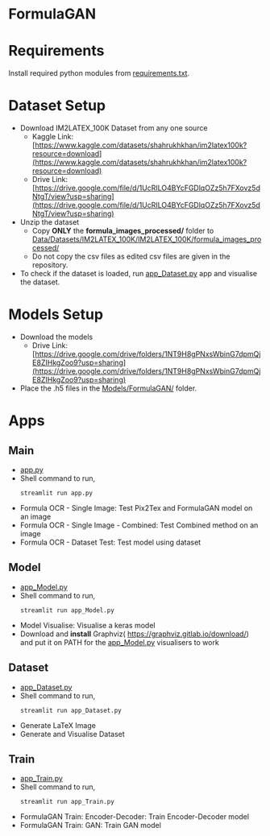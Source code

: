 # FormulaGAN

# Requirements
Install required python modules from [requirements.txt](requirements.txt).

# Dataset Setup
 - Download IM2LATEX_100K Dataset from any one source
   - Kaggle Link: [https://www.kaggle.com/datasets/shahrukhkhan/im2latex100k?resource=download](https://www.kaggle.com/datasets/shahrukhkhan/im2latex100k?resource=download)
   - Drive Link: [https://drive.google.com/file/d/1UcRILO4BYcFGDlqOZz5h7FXovz5dNtgT/view?usp=sharing](https://drive.google.com/file/d/1UcRILO4BYcFGDlqOZz5h7FXovz5dNtgT/view?usp=sharing)
 - Unzip the dataset
   - Copy **ONLY** the **formula_images_processed/** folder to [Data/Datasets/IM2LATEX_100K/IM2LATEX_100K/formula_images_processed/](Data/Datasets/IM2LATEX_100K/IM2LATEX_100K/formula_images_processed/)
   - Do not copy the csv files as edited csv files are given in the repository.
 - To check if the dataset is loaded, run [app_Dataset.py](app_Dataset.py) app and visualise the dataset.

# Models Setup
 - Download the models
   - Drive Link: [https://drive.google.com/drive/folders/1NT9H8gPNxsWbinG7dpmQjE8ZIHkgZoo9?usp=sharing](https://drive.google.com/drive/folders/1NT9H8gPNxsWbinG7dpmQjE8ZIHkgZoo9?usp=sharing)
 - Place the .h5 files in the [Models/FormulaGAN/](Models/FormulaGAN) folder.

# Apps
## Main
 - [app.py](app.py)
 - Shell command to run, 
    ```shell 
    streamlit run app.py
    ```
 - Formula OCR - Single Image: Test Pix2Tex and FormulaGAN model on an image
 - Formula OCR - Single Image - Combined: Test Combined method on an image
 - Formula OCR - Dataset Test: Test model using dataset

## Model
 - [app_Model.py](app_Model.py)
 - Shell command to run, 
    ```shell 
    streamlit run app_Model.py
    ```
 - Model Visualise: Visualise a keras model
 - Download and **install** Graphviz( https://graphviz.gitlab.io/download/) and put it on PATH for the [app_Model.py](app_Model.py) visualisers to work

## Dataset
 - [app_Dataset.py](app_Dataset.py)
 - Shell command to run, 
    ```shell 
    streamlit run app_Dataset.py
    ```
 - Generate LaTeX Image
 - Generate and Visualise Dataset

## Train
 - [app_Train.py](app_Train.py)
 - Shell command to run, 
    ```shell 
    streamlit run app_Train.py
    ```
 - FormulaGAN Train: Encoder-Decoder: Train Encoder-Decoder model
 - FormulaGAN Train: GAN: Train GAN model